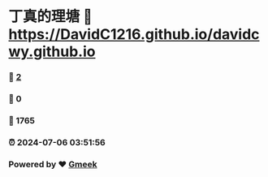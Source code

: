 # 丁真的理塘 :link: https://DavidC1216.github.io/davidcwy.github.io 
### :page_facing_up: [2](https://DavidC1216.github.io/davidcwy.github.io/tag.html) 
### :speech_balloon: 0 
### :hibiscus: 1765 
### :alarm_clock: 2024-07-06 03:51:56 
### Powered by :heart: [Gmeek](https://github.com/Meekdai/Gmeek)
